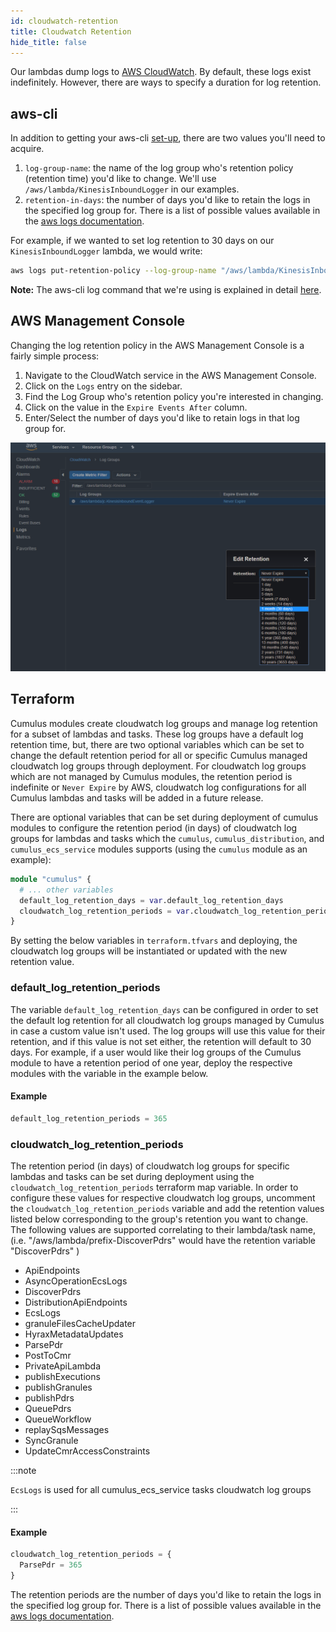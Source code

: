 ```yaml
---
id: cloudwatch-retention
title: Cloudwatch Retention
hide_title: false
---
```


Our lambdas dump logs to [AWS CloudWatch](https://aws.amazon.com/cloudwatch/). By default, these logs exist indefinitely. However, there are ways to specify a duration for log retention.

## aws-cli

In addition to getting your aws-cli [set-up](https://docs.aws.amazon.com/cli/latest/userguide/cli-chap-getting-started.html), there are two values you'll need to acquire.

1. `log-group-name`: the name of the log group who's retention policy (retention time) you'd like to change. We'll use `/aws/lambda/KinesisInboundLogger` in our examples.
2. `retention-in-days`: the number of days you'd like to retain the logs in the specified log group for. There is a list of possible values available in the [aws logs documentation](https://docs.aws.amazon.com/cli/latest/reference/logs/put-retention-policy.html).

For example, if we wanted to set log retention to 30 days on our `KinesisInboundLogger` lambda, we would write:

```bash
aws logs put-retention-policy --log-group-name "/aws/lambda/KinesisInboundLogger" --retention-in-days 30
```

**Note:** The aws-cli log command that we're using is explained in detail [here](https://docs.aws.amazon.com/cli/latest/reference/logs/put-retention-policy.html).

## AWS Management Console

Changing the log retention policy in the AWS Management Console is a fairly simple process:

1. Navigate to the CloudWatch service in the AWS Management Console.
2. Click on the `Logs` entry on the sidebar.
3. Find the Log Group who's retention policy you're interested in changing.
4. Click on the value in the `Expire Events After` column.
5. Enter/Select the number of days you'd like to retain logs in that log group for.

![Screenshot of AWS console showing how to configure the retention period for Cloudwatch logs](../assets/cloudwatch-retention.png)

## Terraform

Cumulus modules create cloudwatch log groups and manage log retention for a subset of lambdas and tasks. These log groups have a default log retention time, but, there are two optional variables which can be set to change the default retention period for all or specific Cumulus managed cloudwatch log groups through deployment. For cloudwatch log groups which are not managed by Cumulus modules, the retention period is indefinite or `Never Expire` by AWS, cloudwatch log configurations for all Cumulus lambdas and tasks will be added in a future release.

There are optional variables that can be set during deployment of cumulus modules to configure
the retention period (in days) of cloudwatch log groups for lambdas and tasks which the `cumulus`, `cumulus_distribution`, and `cumulus_ecs_service` modules supports (using the `cumulus` module as an example):

```tf
module "cumulus" {
  # ... other variables
  default_log_retention_days = var.default_log_retention_days
  cloudwatch_log_retention_periods = var.cloudwatch_log_retention_periods
}
```

By setting the below variables in `terraform.tfvars` and deploying, the cloudwatch log groups will be instantiated or updated with the new retention value.

### default_log_retention_periods

The variable `default_log_retention_days` can be configured in order to set the default log retention for all cloudwatch log groups managed by Cumulus in case a custom value isn't used. The log groups will use this value for their retention, and if this value is not set either, the retention will default to 30 days. For example, if a user would like their log groups of the Cumulus module to have a retention period of one year, deploy the respective modules with the variable in the example below.

#### Example

```tf
default_log_retention_periods = 365
```

### cloudwatch_log_retention_periods

The retention period (in days) of cloudwatch log groups for specific lambdas and tasks can be set
during deployment using the `cloudwatch_log_retention_periods` terraform map variable. In order to
configure these values for respective cloudwatch log groups, uncomment the `cloudwatch_log_retention_periods` variable and add the retention values listed below corresponding to the group's retention you want to change. The following values are supported correlating to their lambda/task name, (i.e. "/aws/lambda/prefix-DiscoverPdrs" would have the retention variable "DiscoverPdrs" )

- ApiEndpoints
- AsyncOperationEcsLogs
- DiscoverPdrs
- DistributionApiEndpoints
- EcsLogs
- granuleFilesCacheUpdater
- HyraxMetadataUpdates
- ParsePdr
- PostToCmr
- PrivateApiLambda
- publishExecutions
- publishGranules
- publishPdrs
- QueuePdrs
- QueueWorkflow
- replaySqsMessages
- SyncGranule
- UpdateCmrAccessConstraints

:::note

`EcsLogs` is used for all cumulus_ecs_service tasks cloudwatch log groups

:::

#### Example

```tf
cloudwatch_log_retention_periods = {
  ParsePdr = 365
}
```

The retention periods are the number of days you'd like to retain the logs in the specified log group for. There is a list of possible values available in the [aws logs documentation](https://docs.aws.amazon.com/cli/latest/reference/logs/put-retention-policy.html).
